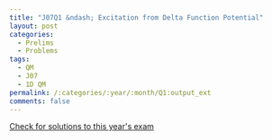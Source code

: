 ```yaml
---
title: "J07Q1 &ndash; Excitation from Delta Function Potential"
layout: post
categories:
  - Prelims
  - Problems
tags:
  - QM
  - J07
  - 1D QM
permalink: /:categories/:year/:month/Q1:output_ext
comments: false
---
```

<object data="2007J1Q.pdf" type="application/pdf" width="100%" height="500"></object>
<div class="message"><a href='https://princetonprelim.com/prelim/18/'>Check for solutions to this year's exam</a></div>